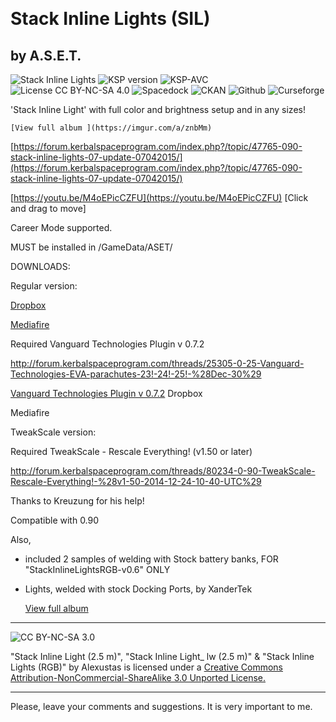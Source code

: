 ​
# Stack Inline Lights (SIL)
## by A.S.E.T.
![Stack Inline Lights](https://img.shields.io/github/v/release/zer0Kerbal/StackInlineLights?include_prereleases?style=plastic)
![KSP version](https://img.shields.io/endpoint?url=https://github.com/zer0Kerbal/StackInlineLights/raw/master/json/ksp.json?style=plastic) ![KSP-AVC](https://img.shields.io/badge/KSP-AVC--supported-brightgreen.svg?style=plastic) ![License CC BY-NC-SA 4.0](https://img.shields.io/badge/license-CC%20BY--NC--SA%204.0-lightgrey?style=plastic)
![Spacedock](https://img.shields.io/badge/SpaceDock-listed-blue.svg?style=plastic) ![CKAN](https://img.shields.io/badge/CKAN-Indexed-blue.svg?style=plastic) ![Github](https://img.shields.io/badge/Github-Indexed-blue.svg?style=plastic) ![Curseforge](https://img.shields.io/badge/CurseForge-listed-blue.svg?style=plastic)


'Stack Inline Light' with full color and brightness setup and in any sizes!

    [View full album ](https://imgur.com/a/znbMm)

 [https://forum.kerbalspaceprogram.com/index.php?/topic/47765-090-stack-inline-lights-07-update-07042015/](https://forum.kerbalspaceprogram.com/index.php?/topic/47765-090-stack-inline-lights-07-update-07042015/)

 [https://youtu.be/M4oEPicCZFU](https://youtu.be/M4oEPicCZFU)
[Click and drag to move]

Career Mode supported.

MUST be installed in <Game>/GameData/ASET/

DOWNLOADS:

Regular version:

[Dropbox](https://www.dropbox.com/s/0o94tdgxj8g4g2d/StackInlineLightsRGB-v0.7%20%28regular%29.zip?dl=0)

[Mediafire](http://www./download/jdy42l9dzbrzt2l/StackInlineLightsRGB-v0.7_(regular).zip)

Required Vanguard Technologies Plugin v 0.7.2

http://forum.kerbalspaceprogram.com/threads/25305-0-25-Vanguard-Technologies-EVA-parachutes-23!-24!-25!-%28Dec-30%29

[Vanguard Technologies Plugin v 0.7.2](https://forum.kerbalspaceprogram.com/index.php?/topic/23304-9)
Dropbox

Mediafire

TweakScale version:


Required TweakScale - Rescale Everything! (v1.50 or later)

http://forum.kerbalspaceprogram.com/threads/80234-0-90-TweakScale-Rescale-Everything!-%28v1-50-2014-12-24-10-40-UTC%29

Thanks to Kreuzung for his help!

Compatible with 0.90

Also,

- included 2 samples of welding with Stock battery banks, FOR "StackInlineLightsRGB-v0.6" ONLY

- Lights, welded with stock Docking Ports, by XanderTek

    [View full album](https://imgur.com/a/Qqaik) 

-------------------------------------------------------------------------------------------------------------------------------------------

![CC BY-NC-SA 3.0](https://i.creativecommons.org/l/by-nc-sa/3.0/88x31.png)

"Stack Inline Light (2.5 m)", "Stack Inline Light_ lw (2.5 m)" & "Stack Inline Lights (RGB)" by Alexustas is licensed under a [Creative Commons Attribution-NonCommercial-ShareAlike 3.0 Unported License.](https://creativecommons.org/licenses/by-nc-sa/3.0/ "CC BY-NC-SA 3.0")

-------------------------------------------------------------------------------------------------------------------------------------------

Please, leave your comments and suggestions. It is very important to me.
​
